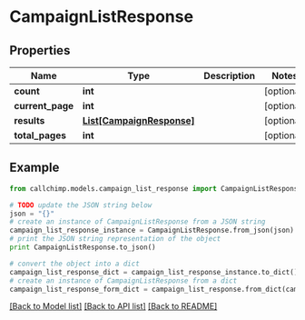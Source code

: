 # CampaignListResponse


## Properties

Name | Type | Description | Notes
------------ | ------------- | ------------- | -------------
**count** | **int** |  | [optional] 
**current_page** | **int** |  | [optional] 
**results** | [**List[CampaignResponse]**](CampaignResponse.md) |  | [optional] 
**total_pages** | **int** |  | [optional] 

## Example

```python
from callchimp.models.campaign_list_response import CampaignListResponse

# TODO update the JSON string below
json = "{}"
# create an instance of CampaignListResponse from a JSON string
campaign_list_response_instance = CampaignListResponse.from_json(json)
# print the JSON string representation of the object
print CampaignListResponse.to_json()

# convert the object into a dict
campaign_list_response_dict = campaign_list_response_instance.to_dict()
# create an instance of CampaignListResponse from a dict
campaign_list_response_form_dict = campaign_list_response.from_dict(campaign_list_response_dict)
```
[[Back to Model list]](../README.md#documentation-for-models) [[Back to API list]](../README.md#documentation-for-api-endpoints) [[Back to README]](../README.md)


